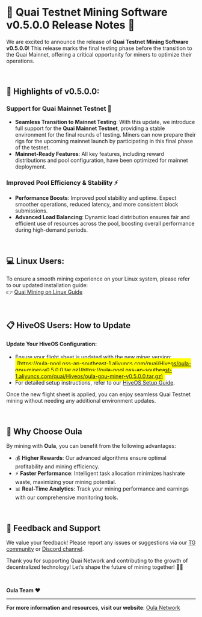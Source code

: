 # 🚀 Quai Testnet Mining Software v0.5.0.0 Release Notes 🎉

We are excited to announce the release of **Quai Testnet Mining Software v0.5.0.0**! This release marks the final testing phase before the transition to the Quai Mainnet, offering a critical opportunity for miners to optimize their operations.

<br>

## 🔑 **Highlights of v0.5.0.0**:

### **Support for Quai Mainnet Testnet** 🧪  
- **Seamless Transition to Mainnet Testing**: With this update, we introduce full support for the **Quai Mainnet Testnet**, providing a stable environment for the final rounds of testing. Miners can now prepare their rigs for the upcoming mainnet launch by participating in this final phase of the testnet.  
- **Mainnet-Ready Features**: All key features, including reward distributions and pool configuration, have been optimized for mainnet deployment.

### **Improved Pool Efficiency & Stability** ⚡  
- **Performance Boosts**: Improved pool stability and uptime. Expect smoother operations, reduced latency, and more consistent block submissions.  
- **Advanced Load Balancing**: Dynamic load distribution ensures fair and efficient use of resources across the pool, boosting overall performance during high-demand periods.
<br>

## 💻 **Linux Users:**
To ensure a smooth mining experience on your Linux system, please refer to our updated installation guide:  
👉 [Quai Mining on Linux Guide](https://oula-faq.gitbook.io/zh/en/mining-tutorial/quai-linux)

<br>

## 📋 **HiveOS Users: How to Update**

#### Update Your HiveOS Configuration:
- Ensure your flight sheet is updated with the new miner version:
<span style="background-color: yellow; padding: 5px;">[https://oula-pool.oss-ap-southeast-1.aliyuncs.com/quai/Hiveos/oula-gpu-miner-v0.5.0.0.tar.gz](https://oula-pool.oss-ap-southeast-1.aliyuncs.com/quai/Hiveos/oula-gpu-miner-v0.5.0.0.tar.gz)</span>
- For detailed setup instructions, refer to our [HiveOS Setup Guide](https://oula-faq.gitbook.io/zh/en/mining-tutorial/quai-hiveos).

Once the new flight sheet is applied, you can enjoy seamless Quai Testnet mining without needing any additional environment updates.

<br>

## 🌟 **Why Choose Oula**
By mining with **Oula**, you can benefit from the following advantages:
- 💰 **Higher Rewards**: Our advanced algorithms ensure optimal profitability and mining efficiency.
- ⚡ **Faster Performance**: Intelligent task allocation minimizes hashrate waste, maximizing your mining potential.
- 📊 **Real-Time Analytics**: Track your mining performance and earnings with our comprehensive monitoring tools.

<br>

## 📢 **Feedback and Support**
We value your feedback! Please report any issues or suggestions via our [TG community](https://t.me/oulacommunity/1) or [Discord channel](https://discord.gg/kVpam5Wh).

Thank you for supporting Quai Network and contributing to the growth of decentralized technology!
Let’s shape the future of mining together! 💪💎

<br>

**Oula Team** ❤️

---  
**For more information and resources, visit our website**: [Oula Network](https://oula.network)  

